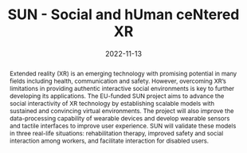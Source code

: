 ---
title: "SUN - Social and hUman ceNtered XR"
abstract: "Extended reality (XR) is an emerging technology with promising potential in many fields including health, communication and safety. However, overcoming XR’s limitations in providing authentic interactive social environments is key to further developing its applications. The EU-funded SUN project aims to advance the social interactivity of XR technology by establishing scalable models with sustained and convincing virtual environments. The project will also improve the data-processing capability of wearable devices and develop wearable sensors and tactile interfaces to improve user experience. SUN will validate these models in three real-life situations: rehabilitation therapy, improved safety and social interaction among workers, and facilitate interaction for disabled users."
collection: projects
permalink: /project/sun
date: 2022-11-13
citation: '<b>Role</b>: co.I., University of Greenwich.<br>
<b>Research topics:</b> Intrusion detection for XR systems.<br>
<b>Funder:</b> <a href = "https://www.ukri.org">UKRI</a> as part of the <a href = "https://research-and-innovation.ec.europa.eu/funding/funding-opportunities/funding-programmes-and-open-calls/horizon-europe_en">Horizon Europe programme</a> with Grant agreement ID 101092612.<br>
<i class="fas fa-fw fa-link zoom" aria-hidden="true"></i><a href = "https://cordis.europa.eu/project/id/101092612">cordis</a>'
---